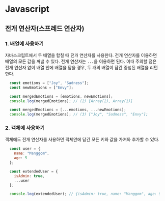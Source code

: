 # Javascript

## 전개 연산자(스프레드 연산자)

### 1. 배열에 사용하기

자바스크립트에서 두 배열을 합칠 때 전개 연산자를 사용한다.
전개 연산자를 이용하면 배열의 모든 값을 꺼낼 수 있다.
전개 연산자는 `...`을 이용하면 된다.
이때 주의할 점은 전개 연산자 없이 배열 안에 배열을 담을 경우, 두 개의 배열이 담긴 중첩된 배열을 리턴한다.

``` javascript
  const emotions = ["Joy", "Sadness"];
  const newEmotions = ["Envy"];

  const mergedEmotions = [emotions, newEmotions];
  console.log(mergedEmotions); // (2) [Array(2), Array(1)]

  const mergedEmotions = [...emotions, ...newEmotions];
  console.log(mergedEmotions); // (3) ["Joy", "Sadness", "Envy"];
```

### 2. 객체에 사용하기

객체에도 전개 연산자를 사용하면 객체안에 담긴 모든 키와 값을 가져와 추가할 수 있다.

``` javascript
  const user = {
    name: "Manggom",
    age: 5
  };

  const extendedUser = {
    isAdmin: true,
    ...user
  };

  console.log(extendedUser); // {isAdmin: true, name: "Manggom", age: 5}
```
